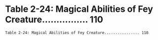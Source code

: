 # Table 2-24: Magical Abilities of Fey Creature................ 110

```
Table 2-24: Magical Abilities of Fey Creature................ 110
```
